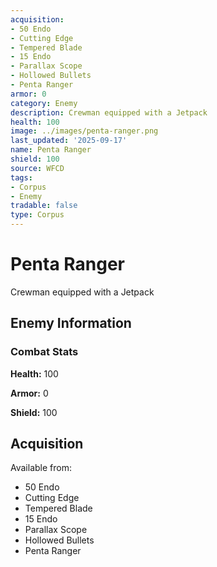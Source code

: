 ```yaml
---
acquisition:
- 50 Endo
- Cutting Edge
- Tempered Blade
- 15 Endo
- Parallax Scope
- Hollowed Bullets
- Penta Ranger
armor: 0
category: Enemy
description: Crewman equipped with a Jetpack
health: 100
image: ../images/penta-ranger.png
last_updated: '2025-09-17'
name: Penta Ranger
shield: 100
source: WFCD
tags:
- Corpus
- Enemy
tradable: false
type: Corpus
---
```


# Penta Ranger

Crewman equipped with a Jetpack

## Enemy Information

### Combat Stats

**Health:** 100

**Armor:** 0

**Shield:** 100

## Acquisition

Available from:
- 50 Endo
- Cutting Edge
- Tempered Blade
- 15 Endo
- Parallax Scope
- Hollowed Bullets
- Penta Ranger

